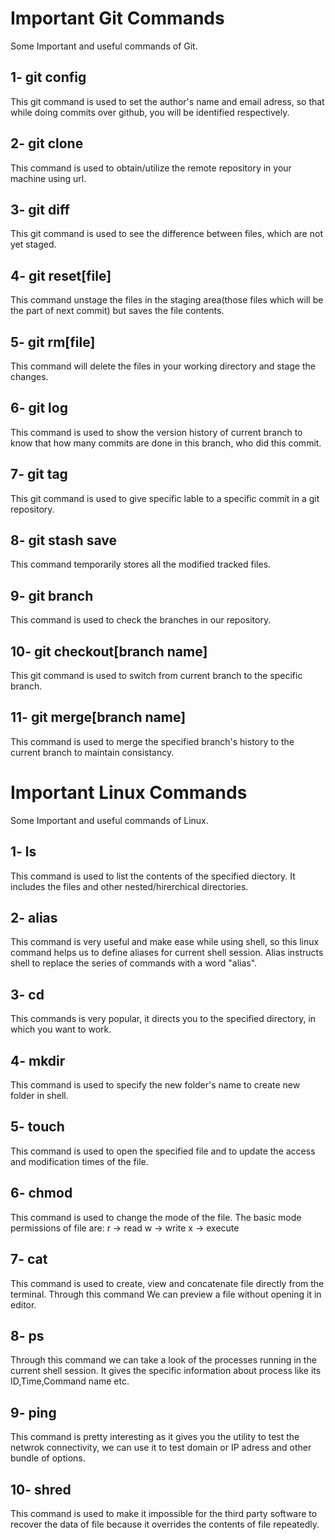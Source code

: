 # Important Git Commands
Some Important and useful commands of Git.
## 1- git config
This git command is used to set the author's name and email adress, so that while doing commits over github, you will be identified respectively.
## 2- git clone
This command is used to obtain/utilize the remote repository in your machine using url. 
## 3- git diff
This git command is used to see the difference between files, which are not yet staged.
## 4- git reset[file]
This command unstage the files in the staging area(those files which will be the part of next commit) but saves the file contents.
## 5- git rm[file]
This command will delete the files in your working directory and stage the changes.
## 6- git log
This command is used to show the version history of current branch to know that how many commits are done in this branch, who did this commit.
## 7- git tag
This git command is used to give specific lable to a specific commit in a git repository. 
## 8- git stash save
This command temporarily stores all the modified tracked files. 
## 9- git branch
This command is used to check the branches in our repository.
## 10- git checkout[branch name]
This git command is used to switch from current branch to the specific branch.
## 11- git merge[branch name]
This command is used to merge the specified branch's history to the current branch to maintain consistancy.

# Important Linux Commands
Some Important and useful commands of Linux.
## 1- ls
This command is used to list the contents of the specified diectory. It includes the files and other nested/hirerchical directories.
## 2- alias
This command is very useful and make ease while using shell, so this linux command helps us to define aliases for current shell session. Alias instructs shell to replace the series of commands with a word "alias".
## 3- cd
This commands is very popular, it directs you to the specified directory, in which you want to work.
## 4- mkdir
This command is used to specify the new folder's name to create new folder in shell.
## 5- touch
This command is used to open the specified file and to update the access and modification times of the file.
## 6- chmod
This command is used to change the mode of the file. The basic mode permissions of file are: 
r -> read
w -> write
x -> execute
## 7- cat
This command is used to create, view and concatenate file directly from the terminal. Through this command We can preview a file without opening it in editor.
## 8- ps
Through this command we can take a look of the processes running in the current shell session. It gives the specific information about process like its ID,Time,Command name etc.
## 9- ping 
This command is pretty interesting as it gives you the utility to test the netwrok connectivity, we can use it to test domain or IP adress and other bundle of options.
## 10- shred
This command is used to make it impossible for the third party software to recover the data of file because it overrides the contents of file repeatedly.
